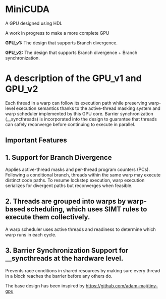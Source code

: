 # MiniCUDA
A GPU designed using HDL 

A work in progress to make a more complete GPU

**GPU_v1:**  The design that supports Branch divergence.

**GPU_v2:**  The design that supports Branch divergence + Branch synchronization.

# A description of the **GPU_v1** and **GPU_v2**

Each thread in a warp can follow its execution path while preserving warp-level execution semantics thanks to the active-thread masking system and warp scheduler implemented by this GPU core.
Barrier synchronization (__syncthreads) is incorporated into the design to guarantee that threads can safely reconverge before continuing to execute in parallel.

## Important Features

## **1. Support for Branch Divergence**

Applies active-thread masks and per-thread program counters (PCs).
Following a conditional branch, threads within the same warp may execute distinct code paths.
To resume lockstep execution, warp execution serializes for divergent paths but reconverges when feasible.

## **2. Threads are grouped into warps by warp-based scheduling, which uses SIMT rules to execute them collectively.**

A warp scheduler uses active threads and readiness to determine which warp runs in each cycle.

## **3. Barrier Synchronization Support for __syncthreads at the hardware level.**

Prevents race conditions in shared resources by making sure every thread in a block reaches the barrier before any others do.


The base design has been inspired by https://github.com/adam-maj/tiny-gpu
